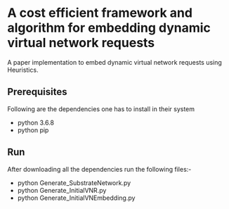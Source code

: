 # A cost efficient framework and algorithm for embedding dynamic virtual network requests

A paper implementation to embed dynamic virtual network requests using Heuristics.

## Prerequisites

Following are the dependencies one has to install in their system
 - python 3.6.8 
 - python pip

## Run
After downloading all the dependencies run the following files:-

- python Generate_SubstrateNetwork.py
- python Generate_InitialVNR.py
- python Generate_InitialVNEmbedding.py